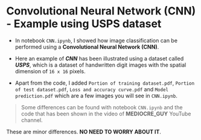 # Convolutional Neural Network (CNN) - Example using USPS dataset

* In notebook `CNN.ipynb`, I showed how image classification can be performed using a **Convolutional Neural Network (CNN)**.

* Here an example of _**CNN**_ has been illustrated using a dataset called _**USPS**_, which is a dataset of handwritten digit images with the spatial dimension of `16 x 16` pixels.
 
* Apart from the code, I added `Portion of training dataset.pdf`, `Portion of test dataset.pdf`, `Loss and accuracy curve.pdf` and `Model prediction.pdf` which are a few images you will see in `CNN.ipynb`.

> Some differences can be found with notebook `CNN.ipynb` and the code that has been shown in the video of __MEDIOCRE_GUY__ YouTube channel.

These are minor differences. __NO NEED TO WORRY ABOUT IT__.
